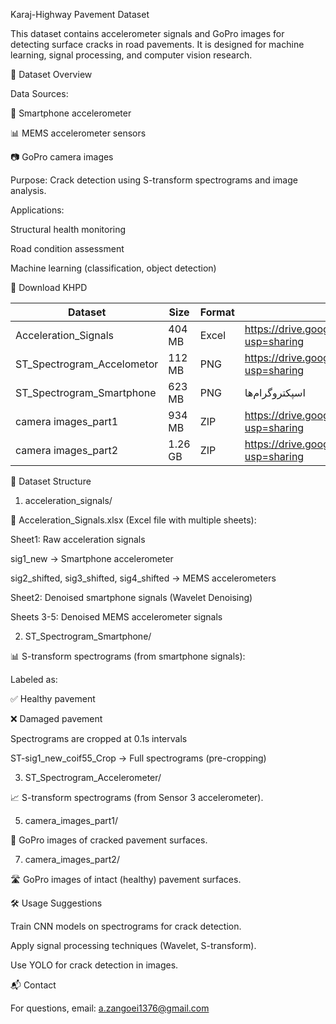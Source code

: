 Karaj-Highway Pavement Dataset

This dataset contains accelerometer signals and GoPro images for detecting surface cracks in road pavements.
It is designed for machine learning, signal processing, and computer vision research.

📌 Dataset Overview

Data Sources:

📱 Smartphone accelerometer

📊 MEMS accelerometer sensors

📷 GoPro camera images

Purpose: Crack detection using S-transform spectrograms and image analysis.

Applications:

Structural health monitoring

Road condition assessment

Machine learning (classification, object detection)

🔗 Download KHPD

| Dataset     | Size   | Format     | Download Link          |
|----------------|--------|-----------|------------------|
| Acceleration_Signals   |  404 MB  | Excel     | https://drive.google.com/drive/folders/1fii_RHSOM6R5h0bAxC_AdjBtGycMqmV4?usp=sharing  |
| ST_Spectrogram_Accelometor   |  112 MB  | PNG        | https://drive.google.com/drive/folders/1Ve2fMpN5PFYn49mNLUTxLTyNpBdt8CBe?usp=sharing     |
| ST_Spectrogram_Smartphone |  623 MB  | PNG       | اسپکتروگرام‌ها    |
| camera images_part1 |  934 MB  | ZIP       | https://drive.google.com/file/d/1bSkSW04dNdF0HQUITcadxNXLIetRIw5L/view?usp=sharing    |
| camera images_part2 |  1.26 GB  | ZIP       | https://drive.google.com/file/d/1OPNfdCiaA95y5gDoN8AOPbLJbo-CDv_5/view?usp=sharing   |

📂 Dataset Structure

1. acceleration_signals/
   
📄 Acceleration_Signals.xlsx (Excel file with multiple sheets):

Sheet1: Raw acceleration signals

sig1_new → Smartphone accelerometer

sig2_shifted, sig3_shifted, sig4_shifted → MEMS accelerometers

Sheet2: Denoised smartphone signals (Wavelet Denoising)

Sheets 3-5: Denoised MEMS accelerometer signals

2. ST_Spectrogram_Smartphone/
   
📊 S-transform spectrograms (from smartphone signals):

Labeled as:

✅ Healthy pavement

❌ Damaged pavement

Spectrograms are cropped at 0.1s intervals

ST-sig1_new_coif55_Crop → Full spectrograms (pre-cropping)

3. ST_Spectrogram_Accelerometer/
   
📈 S-transform spectrograms (from Sensor 3 accelerometer).

5. camera_images_part1/
   
📸 GoPro images of cracked pavement surfaces.

7. camera_images_part2/
   
🛣️ GoPro images of intact (healthy) pavement surfaces.

🛠️ Usage Suggestions

Train CNN models on spectrograms for crack detection.

Apply signal processing techniques (Wavelet, S-transform).

Use YOLO for crack detection in images.

📬 Contact

For questions, email: a.zangoei1376@gmail.com


